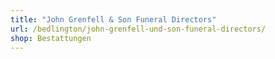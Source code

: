 ```yaml
---
title: "John Grenfell & Son Funeral Directors"
url: /bedlington/john-grenfell-und-son-funeral-directors/
shop: Bestattungen
---
```

